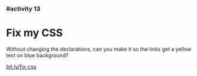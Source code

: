 ### #activity 13

# Fix my CSS

Without changing the declarations, can you make it so the links get a yellow text on blue background?

[bit.ly/fix-css](http://bit.ly/fix-css)
